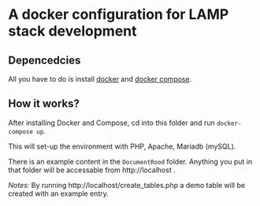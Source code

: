 # A docker configuration for LAMP stack development

## Depencedcies

All you have to do is install [docker](https://docs.docker.com/install/) and
[docker compose](https://docs.docker.com/compose/).

## How it works?

After installing Docker and Compose, cd into this folder and run `docker-compose up`.

This will set-up the environment with PHP, Apache, Mariadb (mySQL).

There is an example content in the `DocumentRood` folder. Anything you put in that folder
will be accessable from http://localhost .

*Notes:* By running http://localhost/create\_tables.php a demo table will be created with an example entry.

